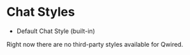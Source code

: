 # Chat Styles #

  * Default Chat Style (built-in)

Right now there are no third-party styles available for Qwired.